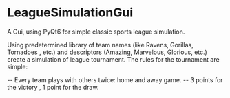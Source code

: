 # LeagueSimulationGui
A Gui, using PyQt6 for simple classic sports league simulation.


Using predetermined library of team names (like Ravens, Gorillas, Tornadoes , etc.) and descriptors (Amazing, Marvelous, Glorious, etc.) create a simulation of league tournament. The rules for the tournament are simple:

-- Every team plays with others twice: home and away game.
-- 3 points for the victory , 1 point for the draw.
